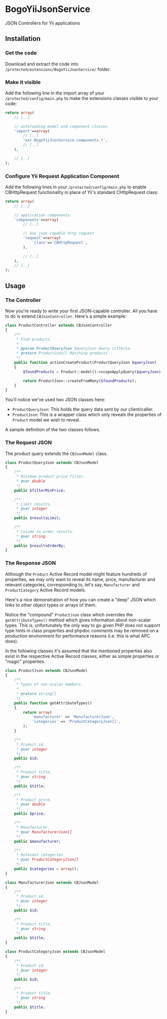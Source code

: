 BogoYiiJsonService
==================

JSON Controllers for Yii applications

## Installation

### Get the code

Download and extract the code into `/protected/extensions/BogoYiiJsonService/` folder.

### Make it visible

Add the following line in the import array of your `/protected/config/main.php` to make the
extensions classes visible to your code:

```php
return array(
	// [..]

	// autoloading model and component classes
	'import'=>array(
		// [..]
		'ext.BogoYiiJsonService.components.*',
		// [..]
	),

	// [..]
);
```

### Configure Yii Request Application Component

Add the following lines in your `/protected/config/main.php` to enable CBHttpRequest functionality
in place of Yii's standard CHttpRequest class:

```php
return array(
	// [..]

	// application components
	'components'=>array(
		// [..]

		// Use json-capable http request
		'request'=>array(
			'class'=>'CBHttpRequest',
		),

		// [..]
	),
	// [..]
);
```

## Usage

### The Controller

Now you're ready to write your first JSON-capable controller. All you have to do is extend
`CBJsonController`. Here's a simple example:

```php
class ProductController extends CBJsonController
{
	/**
	 * Find products.
	 *
	 * @param ProductQueryJson $queryJson Query criteria
	 * @return ProductJson[] Matching products
	 */
	public function actionCreateProduct(ProductQueryJson $queryJson)
	{
		$foundProducts = Product::model()->scopeApplyQuery($queryJson)->findAll();

		return ProductJson::createFromMany($foundProducts);
	}
}
```

You'll notice we've used two JSON classes here:
+ `ProductQueryJson`: This holds the query data sent by our client/caller.
+ `ProductJson`: This is a wrapper class which only reveals the properties of `Product` model we wish to reveal.

A sample definition of the two classes follows.

### The Request JSON

The product query extends the `CBJsonModel` class.

```php
class ProductQueryJson extends CBJsonModel
{
	/**
	 * Minimum product price filter.
	 * @var double
	 */
	public $filterMinPrice;

	/**
	 * Limit results.
	 * @var integer
	 */
	public $resultsLimit;

	/**
	 * Column to order results.
	 * @var string
	 */
	public $resultsOrderBy;
}
```

### The Response JSON

Although the `Product` Active Record model might feature hundreds of properties, we may only want to reveal
its name, price, manufacturer and relevant categories, corresponding to, let's say,
`Manufacturer` and `ProductCategory` Active Record models.

Here's a nice demonstration of how you can create a "deep" JSON which links to other object
types or arrays of them.

Notice the "compound" `ProductJson` class which overrides the `getAttributeTypes()` method
which gives information about non-scalar types. This is, unfortunately the only way to go given
PHP does not support type hints in class properties and phpdoc comments may be removed on a
production environment for performance reasons (i.e. this is what APC does).

In the following classes it's assumed that the mentioned properties also exist in the respective
Active Record classes, either as simple properties or "magic" properties.

```php
class ProductJson extends CBJsonModel
{
	/**
	 * Types of non-scalar members.
	 *
	 * @return string[]
	 */
	public function getAttributeTypes()
	{
		return array(
			'manufacturer' => 'ManufacturerJson',
			'categories' => 'ProductCategoryJson[]',
		);
	}

	/**
	 * Product id.
	 * @var integer
	 */
	public $id;

	/**
	 * Product title.
	 * @var string
	 */
	public $title;

	/**
	 * Product price.
	 * @var double
	 */
	public $price;

	/**
	 * Manufacturer.
	 * @var ManufacturerJson[]
	 */
	public $manufacturer;

	/**
	 * Relevant categories.
	 * @var ProductCategoryJson[]
	 */
	public $categories = array();
}

class ManufacturerJson extends CBJsonModel
{
	/**
	 * Product id.
	 * @var integer
	 */
	public $id;

	/**
	 * Product title.
	 * @var string
	 */
	public $title;
}

class ProductCategoryJson extends CBJsonModel
{
	/**
	 * Product id.
	 * @var integer
	 */
	public $id;

	/**
	 * Product title.
	 * @var string
	 */
	public $title;
}

```
